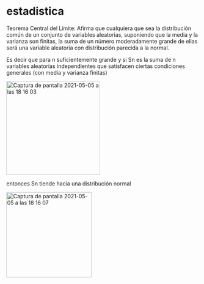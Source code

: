 # estadistica
Teorema Central del Límite:
Afirma que cualquiera que sea la distribución común de un conjunto de variables aleatorias, suponiendo que la media y la varianza son finitas, la suma de un número moderadamente grande de ellas será una variable aleatoria con distribución parecida a la normal.

Es decir que para n suficientemente grande y si Sn es la suma de n variables aleatorias independientes que satisfacen ciertas condiciones generales (con media y varianza finitas)

<img width="245" alt="Captura de pantalla 2021-05-05 a las 18 16 03" src="https://user-images.githubusercontent.com/44638934/117174450-03969300-adce-11eb-9df9-d43ef0426181.png">

entonces Sn tiende hacia una distribución normal

<img width="223" alt="Captura de pantalla 2021-05-05 a las 18 16 07" src="https://user-images.githubusercontent.com/44638934/117174490-0d1ffb00-adce-11eb-9c0e-1d3bcbd38bad.png">
